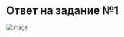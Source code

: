 # Ответ на задание №1

![image](https://user-images.githubusercontent.com/107581500/207118319-c1376f27-7ff9-48bb-8286-cfb7319ddc88.png)


